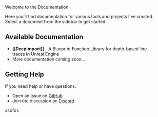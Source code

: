 Welcome to the Documentation

Here you'll find documentation for various tools and projects I've created. Select a document from the sidebar to get started.

## Available Documentation

- **[[DeepImpact]]** - A Blueprint Function Library for depth-based line traces in Unreal Engine
- More documentation coming soon...

## Getting Help

If you need help or have questions:
- Open an issue on [GitHub](https://github.com/Litruv)
- Join the discussion on [Discord](https://discord.gg/b8ctQBaaax)


asdfds